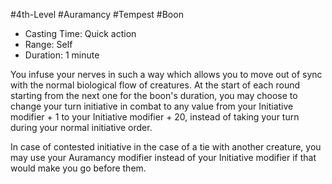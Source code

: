 #4th-Level #Auramancy #Tempest #Boon
 
- Casting Time: Quick action
- Range: Self
- Duration: 1 minute  

You infuse your nerves in such a way which allows you to move out of sync with the normal biological flow of creatures. At the start of each round starting from the next one for the boon's duration, you may choose to change your turn initiative in combat to any value from your Initiative modifier + 1 to your Initiative modifier + 20, instead of taking your turn during your normal initiative order.

In case of contested initiative in the case of a tie with another creature, you may use your Auramancy modifier instead of your Initiative modifier if that would make you go before them.